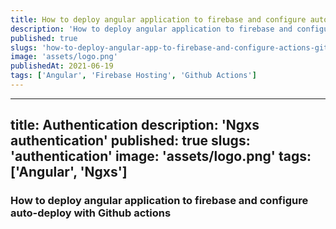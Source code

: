 ```yaml
---
title: How to deploy angular application to firebase and configure auto-deploy with Github actions
description: 'How to deploy angular application to firebase and configure auto-deploy with Github actions'
published: true
slugs: 'how-to-deploy-angular-app-to-firebase-and-configure-actions-github'
image: 'assets/logo.png'
publishedAt: 2021-06-19
tags: ['Angular', 'Firebase Hosting', 'Github Actions']
---
```


---
title: Authentication
description: 'Ngxs authentication'
published: true
slugs: 'authentication'
image: 'assets/logo.png'
tags: ['Angular', 'Ngxs']
---

### How to deploy angular application to firebase and configure auto-deploy with Github actions
